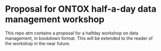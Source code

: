 # Proposal for ONTOX half-a-day data management workshop

This repo atm contains a proposal for a halfday workshop on data management, in bookdown format.
This will be extended to the reader of the workshop in the near future.
